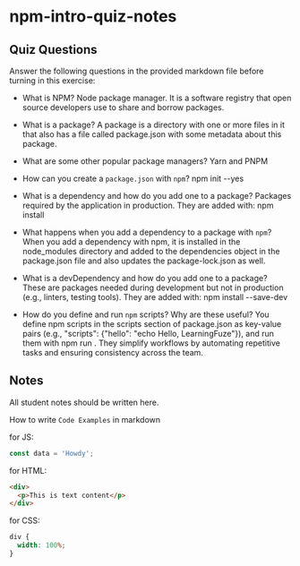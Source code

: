 # npm-intro-quiz-notes

## Quiz Questions

Answer the following questions in the provided markdown file before turning in this exercise:

- What is NPM?
  Node package manager. It is a software registry that open source developers use to share and borrow packages.

- What is a package?
  A package is a directory with one or more files in it that also has a file called package.json with some metadata about this package.

- What are some other popular package managers?
  Yarn and PNPM

- How can you create a `package.json` with `npm`?
  npm init --yes

- What is a dependency and how do you add one to a package?
  Packages required by the application in production. They are added with: npm install <package-name>

- What happens when you add a dependency to a package with `npm`?
  When you add a dependency with npm, it is installed in the node_modules directory and added to the dependencies object in the package.json file and also updates the package-lock.json as well.

- What is a devDependency and how do you add one to a package?
  These are packages needed during development but not in production (e.g., linters, testing tools). They are added with: npm install <package-name> --save-dev

- How do you define and run `npm` scripts? Why are these useful?
  You define npm scripts in the scripts section of package.json as key-value pairs (e.g., "scripts": {"hello": "echo Hello, LearningFuze"}), and run them with npm run <script-name>. They simplify workflows by automating repetitive tasks and ensuring consistency across the team.

## Notes

All student notes should be written here.

How to write `Code Examples` in markdown

for JS:

```javascript
const data = 'Howdy';
```

for HTML:

```html
<div>
  <p>This is text content</p>
</div>
```

for CSS:

```css
div {
  width: 100%;
}
```
